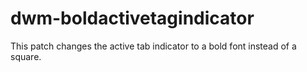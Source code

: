 # dwm-boldactivetagindicator
This patch changes the active tab indicator to a bold font instead of a square.
